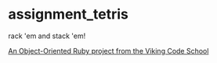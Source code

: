 assignment_tetris
=================

rack 'em and stack 'em!

[An Object-Oriented Ruby project from the Viking Code School](http://www.vikingcodeschool.com)
